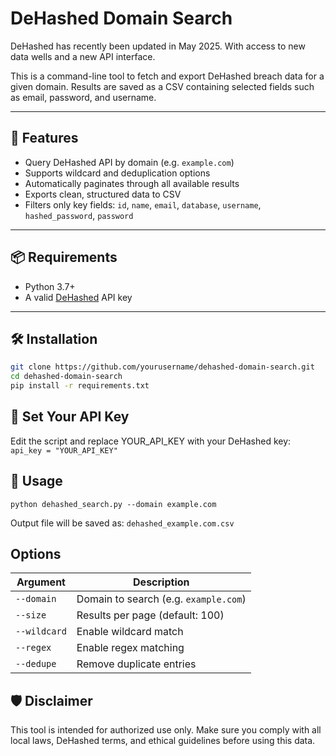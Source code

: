 # DeHashed Domain Search

DeHashed has recently been updated in May 2025. With access to new data wells and a new API interface.

This is a command-line tool to fetch and export DeHashed breach data for a given domain. Results are saved as a CSV containing selected fields such as email, password, and username.

---

## 🚀 Features

- Query DeHashed API by domain (e.g. `example.com`)
- Supports wildcard and deduplication options
- Automatically paginates through all available results
- Exports clean, structured data to CSV
- Filters only key fields: `id`, `name`, `email`, `database`, `username`, `hashed_password`, `password`

---

## 📦 Requirements

- Python 3.7+
- A valid [DeHashed](https://www.dehashed.com/) API key

---

## 🛠️ Installation

```bash
git clone https://github.com/yourusername/dehashed-domain-search.git
cd dehashed-domain-search
pip install -r requirements.txt
```

## 🔐 Set Your API Key
Edit the script and replace YOUR_API_KEY with your DeHashed key:  
`api_key = "YOUR_API_KEY"`

## 🧪 Usage
`python dehashed_search.py --domain example.com`

Output file will be saved as:
`dehashed_example.com.csv`


## Options
| Argument     | Description                           |
| ------------ | ------------------------------------- |
| `--domain`   | Domain to search (e.g. `example.com`) |
| `--size`     | Results per page (default: 100)       |
| `--wildcard` | Enable wildcard match                 |
| `--regex`    | Enable regex matching                 |
| `--dedupe`   | Remove duplicate entries              |

## 🛡 Disclaimer

This tool is intended for authorized use only. Make sure you comply with all local laws, DeHashed terms, and ethical guidelines before using this data.
